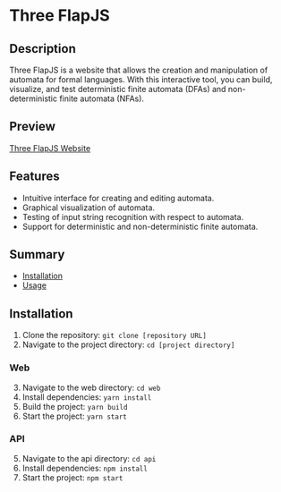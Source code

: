 # Three FlapJS

## Description

Three FlapJS is a website that allows the creation and manipulation of automata for formal languages. With this interactive tool, you can build, visualize, and test deterministic finite automata (DFAs) and non-deterministic finite automata (NFAs).

## Preview

[Three FlapJS Website](https://three-flapjs.vercel.app)

## Features

- Intuitive interface for creating and editing automata.
- Graphical visualization of automata.
- Testing of input string recognition with respect to automata.
- Support for deterministic and non-deterministic finite automata.

## Summary

- [Installation](#installation)
- [Usage](#usage)

## Installation

1. Clone the repository: `git clone [repository URL]`
2. Navigate to the project directory: `cd [project directory]`

### Web

3. Navigate to the web directory: `cd web`
4. Install dependencies: `yarn install`
5. Build the project: `yarn build`
6. Start the project: `yarn start`

### API

5. Navigate to the api directory: `cd api`
6. Install dependencies: `npm install`
7. Start the project: `npm start`
